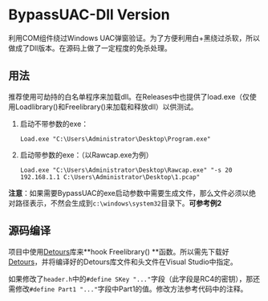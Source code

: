 # BypassUAC-Dll Version

利用COM组件绕过Windows UAC弹窗验证。为了方便利用白+黑绕过杀软，所以做成了Dll版本。在源码上做了一定程度的免杀处理。

## 用法

推荐使用可劫持的白名单程序来加载dll。在Releases中也提供了load.exe（仅使用Loadlibrary()和Freelibrary()来加载和释放dll）以供测试。

1. 启动不带参数的exe：

   `Load.exe "C:\Users\Administrator\Desktop\Program.exe"`

2. 启动带参数的exe：（以Rawcap.exe为例）

   `Load.exe "C:\Users\Administrator\Desktop\Rawcap.exe" "-s 20 192.168.1.1 C:\Users\Administrator\Desktop\1.pcap"`

**注意**：如果需要BypassUAC的exe启动参数中需要生成文件，那么文件必须以绝对路径表示，不然会生成到`c:\windows\system32`目录下。**可参考例2**

## 源码编译

项目中使用[Detours](https://github.com/microsoft/Detours)库来**hook Freelibrary() **函数。所以需先下载好[Detours](https://github.com/microsoft/Detours)，并将编译好的Detours库文件和头文件在Visual Studio中指定。

如果修改了`header.h`中的`#define SKey "..."`字段（此字段是RC4的密钥），那还需修改`#define Part1 "..."`字段中Part1的值。修改方法参考代码中的注释。